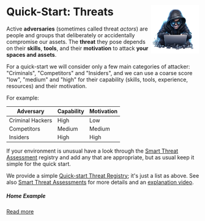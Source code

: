 # <img style="float: right; width: 25%" src="Threat.png"/>Quick-Start: Threats

Active **adversaries** (sometimes called threat *actors*) are people and groups that deliberately or accidentally compromise our assets.  The **threat** they pose depends on their **skills**, **tools**, and their **motivation** to attack **your spaces and assets**.

For a quick-start we will consider only a few main categories of attacker: "Criminals", "Competitors" and "Insiders", and we can use a coarse score "low", "medium" and "high" for their capability (skills, tools, experience, resources) and their motivation.  

For example:

| Adversary        | Capability | Motivation |
| ---------------- | ---------- | ---------- |
| Criminal Hackers | High       | Low        |
| Competitors      | Medium     | Medium     |
| Insiders         | High       | High       |

If your environment is unusual have a look through the [Smart Threat Assessment](../smart/ThreatRegister.xlsx) registry and add any that are appropriate, but as usual keep it simple for the quick start. 

We provide a simple [Quick-start Threat Registry](ThreatRegister.xlsx); it's just a list as above. See also [Smart Threat Assessments](../smart/Threats.md) for more details and an [explanation video](https://www.youtube.com/watch?v=9Zwl-BxyUQg&list=PLKjQAPJ7DIEpwAtzMKIRAiOrNvuk4qjWb&index=3&t=63s).

##### Home Example

[Read more](./examples/home/)
